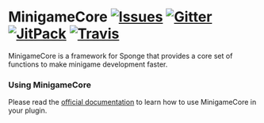 # MinigameCore [![Issues](https://img.shields.io/github/issues/MinigameCore/MinigameCore.svg?style=flat-square)](http://www.github.com/MinigameCore/MinigameCore/issues/) [![Gitter](https://img.shields.io/badge/chat-on_gitter-3F51B5.svg?style=flat-square)](https://gitter.im/MinigameCore/MinigameCore) [![JitPack](https://jitpack.io/v/MinigameCore/MinigameCore.svg?style=flat-square)](https://jitpack.io/#MinigameCore/MinigameCore) [![Travis](https://img.shields.io/travis/MinigameCore/MinigameCore.svg?style=flat-square)](https://travis-ci.org/MinigameCore/MinigameCore)

MinigameCore is a framework for Sponge that provides a core set of functions to make minigame development faster.

### Using MinigameCore

Please read the [official documentation](http://minigamecore.github.io/Docs/) to learn how to use MinigameCore in your plugin.
